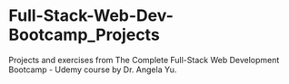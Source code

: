 # Full-Stack-Web-Dev-Bootcamp_Projects
Projects and exercises from The Complete Full-Stack Web Development Bootcamp - Udemy course by Dr. Angela Yu.

